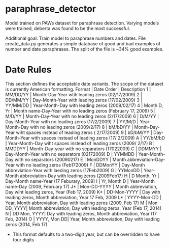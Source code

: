 # paraphrase_detector
Model trained on PAWs dataset for paraphrase detection.
Varying models were trained, deberta was found to be the most successful.

Additional goal:
Train model to paraphrase numbers and dates.
File create_data.py generates a simple database of good and bad examples of number and date paraphrases.
The split of the file is ~34% good examples.

# Date Rules
This section defines the acceptable date variants. The scope of the dataset is currently American formatting.
Format  |  Date Order  |  Description
1       |  MM/DD/YY    |  Month-Day-Year wtih leading zeros (02/17/2009)
2       |  DD/MM/YY    |  Day-Month-Year with leading zeros (17/02/2009)
3       |  YY/MM/DD    |  Year-Month-Day with leading zeros (2009/02/17)
4       |  Month D, Yr |  Month name-Day-Year with no leading zeros (February 17, 2009)
5       |  M/D/YY      |  Month-Day-Year with no leading zeros (2/17/2009)
6       |  D/M/YY      |  Day-Month-Year with no leading zeros (17/2/2009)
7       |  YY/M/D      |  Year-Month-Day with no leading zeros (2009/2/17)
8       |  bM/bD/YY    |  Month-Day-Year wiht spaces instead of leading zeros ( 2/17/2009)
9       |  bD/bM/YY    |  Day-Month-Year with spaces instead of leading zeros (17/ 2/2009)
A       |  YY/bM/bD    |  Year-Month-Day wiht spaces instead of leading zeros (2009/ 2/17)
B       |  MMDDYY      |  Month-Day-year with no separators (17022009)
C       |  DDMMYY      |  Day-Month-Year with no separators (02172009)
D       |  YYMMDD      |  Year-Month-Day with no separators (20090217)
E       |  MonDDYY     |  Month abbreviation-Day-Year with no leading zeros (Feb172009)
F       |  DDMonYY     |  Day-Month abbreviation-Year with laeding zeros (17Feb2009)
G       |  YYMonDD     |  Year-Month abbreviation-Day with leading zeros (2009Feb17)
H       |  D Month, Yr |  Day-Month name-Year (17 Feburary, 2009)
I       |  Yr, Month D |  Year-Month name-Day (2009, February 17)
J*      |  Mon-DD-YYYY |  Month abbreviation, Day wiht leading zeros, Year (Feb 17, 2009)
K*      |  DD-Mon-YYYY |  Day with leading zeros, Month abbreviation, Year 17 Feb, 2009
L*      |  YYYY-Mon-DD |  Year, Month abbreviation, Day with leading zeros (2009, Feb 17)
M       |  Mon DD, YYYY|  Month abbreviation, Day with leading zeros, Year (Feb 17, 2014)
N       |  DD Mon, YYYY|  Day with leading zeros, Month abbreviation, Year (17 Feb, 2014)
O       |  YYYY, Mon DD|  Year, Month abbreviation, Day with leading zeros (2014, Feb 17)
* This format defaults to a two-digit year, but can be overridden to have four digits
